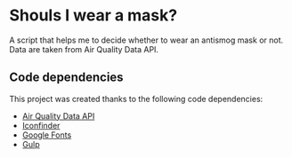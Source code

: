 # Shouls I wear a mask?

A script that helps me to decide whether to wear an antismog mask or not. Data are taken from Air Quality Data API.

## Code dependencies

This project was created thanks to the following code dependencies:
* [Air Quality Data API](http://aqicn.org/city/poland/malopolska/krakow-ul.-dietla/)
* [Iconfinder](https://www.iconfinder.com/iconsets/fat-face-black)
* [Google Fonts](https://fonts.google.com/)
* [Gulp](https://gulpjs.com/)